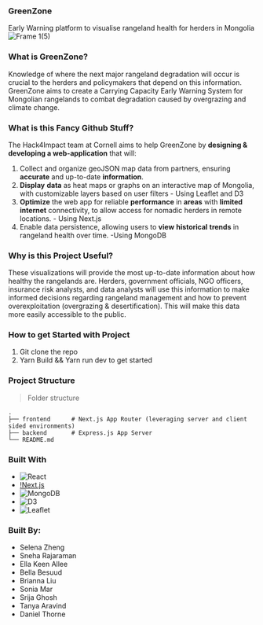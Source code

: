 ### GreenZone 

Early Warning platform to visualise rangeland health for herders in Mongolia
![Frame 1(5)](https://borgenproject.org/wp-content/uploads/Nomads-in-Mongolia-1030x686.jpg)

### What is GreenZone?
Knowledge of where the next major rangeland degradation will occur is crucial to the herders and policymakers that depend on this information. GreenZone aims to create a Carrying Capacity Early Warning System for Mongolian rangelands to combat degradation caused by overgrazing and climate change. 

### What is this Fancy Github Stuff? 
The Hack4Impact team at Cornell aims to help GreenZone by **designing & developing a web-application** that will: 
1. Collect and organize geoJSON map data from partners, ensuring **accurate** and up-to-date **information**.
2. **Display** **data** as heat maps or graphs on an interactive map of Mongolia, with customizable layers based on user filters - Using Leaflet and D3
3. **Optimize** the web app for reliable **performance** in **areas** with **limited** **internet** connectivity, to allow access for nomadic herders in remote locations. - Using Next.js
4. Enable data persistence, allowing users to **view** **historical** **trends** in rangeland health over time. -Using MongoDB


### Why is this Project Useful?
These visualizations will provide the most up-to-date information about how healthy the rangelands are. Herders, government officials, NGO officers, insurance risk analysts, and data analysts will use this information to make informed decisions regarding rangeland management and how to prevent overexploitation (overgrazing & desertification). This will make this data more easily accessible to the public.

### How to get Started with Project
1. Git clone the repo
2. Yarn Build && Yarn run dev to get started

### Project Structure
> Folder structure
 
    .
    ├── frontend      # Next.js App Router (leveraging server and client sided environments)
    ├── backend       # Express.js App Server
    └── README.md

### Built With

* ![React](https://img.shields.io/badge/react-%2320232a.svg?style=for-the-badge&logo=react&logoColor=green)
* [!Next.js](https://img.shields.io/badge/next-%232ea94b.svg?style=for-the-badge&logo=next&logoColor=green)
* ![MongoDB](https://img.shields.io/badge/MongoDB-%234ea94c.svg?style=for-the-badge&logo=mongodb&logoColor=white)
* ![D3](https://img.shields.io/badge/D3-%231ea94b.svg?style=for-the-badge&logo=D3&logoColor=orange)
* ![Leaflet](https://img.shields.io/badge/Leaflet-%234wa94b.svg?style=for-the-badge&logo=leaflet&logoColor=blue)

### Built By:

* Selena Zheng
* Sneha Rajaraman
* Ella Keen Allee
* Bella Besuud
* Brianna Liu
* Sonia Mar
* Srija Ghosh
* Tanya Aravind
* Daniel Thorne
